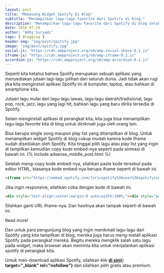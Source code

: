 ```yaml
---
layout: post
title: "Memasang Widget Spotify Di Blog"
subtitle: "Menampilkan lagu-lagu favorite dari Spotify di blog."
description: "Menampilkan lagu-lagu favorite dari Spotify di blog untuk dinikmati juga oleh orang lain."
date: 2016-07-29
author: "Adhy Suryadi"
tags: [ Blogging ]
header-img: "img/post/spitify.jpg"
image: "img/post/spitify.jpg"
social-js: "https://cdn.ampproject.org/v0/amp-social-share-0.1.js"
iframe-js: "https://cdn.ampproject.org/v0/amp-iframe-0.1.js"
accordion-js: "https://cdn.ampproject.org/v0/amp-accordion-0.1.js"
---
```


Seperti kita ketahui bahwa Spotify merupakan sebuah aplikasi yang menyediakan jutaan lagi-lagu pilihan dari seluruh dunia. Jadi tidak akan rugi jika kita menginstall aplikasi Spotify ini di komputer, laptop, atau bahkan di smartphone kita.

Jutaan lagu mulai dari lagu-lagu lawas, lagu-lagu daerah/tradisional, lagu pop, rock, jazz, lagu yang lagi hit, bahkan lagu yang baru dirilis tersedia di Spotify.

Selain menginstall aplikasi di perangkat kita, kita juga bisa menampilkan lagu-lagu favorite kita di blog untuk dinikmati juga oleh orang lain.

Bisa berupa single song maupun play list yang ditampilkan di blog. Untuk menampilkan widget Spotify di blog cukup mudah karena kode iframe sudah disediakan oleh Spotify. Kita tinggal pilih lagu atau play list yang ingin di tampilkan kemudian copy kode embed-nya seperti pada animasi di bawah ini.
{% include adsense_middle_post.html %}
<amp-img src="https://lh4.googleusercontent.com/-cvXF8u3FscI/V5stuIPs2dI/AAAAAAAAnWw/zsQWN8pPq9c_sePzBp7cJLmJHJttJRIjgCL0B/w750-h428-no/Animation.gif"
      width="750"
      height="428"
      layout="responsive"
      alt="an image"></amp-img>

Setelah meng-copy kode embed-nya, silahkan paste kode tersebut pada editor HTML, biasanya kode embed-nya berupa iframe seperti di bawah ini.

```html
<iframe src="https://embed.spotify.com/?uri=spotify%3Auser%3Aspotifyindonesia%3Aplaylist%3A0uyWN9oNJcc81mymCfNKP4" width="300" height="380" frameborder="0" allowtransparency="true"></iframe>
```

Jika ingin responsive, silahkan coba dengan kode di bawah ini.

```html
<div style="text-align:center;margin:0 auto;width:100%;"><div style="position:relative;padding-bottom:56.25%;height:0;overflow:hidden;margin:0;"><iframe src="https://embed.spotify.com/?uri=spotify%3Auser%3Aspotifyindonesia%3Aplaylist%3A0uyWN9oNJcc81mymCfNKP4" style="border:0;position:absolute;top:0;left:0;width:100%;height:100%;" allowfullscreen></iframe></div></div>
```

Silahkan ganti URL iframe-nya. Dan hasilnya akan tampak seperti di bawah ini.

<amp-iframe width="750" height="421"
    sandbox="allow-scripts allow-same-origin"
    layout="responsive"
    frameborder="0"
    resizable="resizable"
    src="https://embed.spotify.com/?uri=spotify%3Auser%3Aspotifyindonesia%3Aplaylist%3A0uyWN9oNJcc81mymCfNKP4">
    <div overflow="overflow" tabindex="0" role="button" aria-label="Read more">Read more!</div>
</amp-iframe>

Dan untuk para pengunjung blog yang ingin menikmati lagu-lagu dari Spotify yang kita tampilkan di blog, mereka juga harus meng-install aplikasi Spotify pada perangkat mereka. Begitu mereka mengklik salah satu lagu pada widget, maka browser akan meminta kita untuk menjalankan aplikasi spotify di perangkat kita.

Untuk men-download aplikasi Spotify, silahkan klik **[di sini](https://www.spotify.com/ "download aplikasi Spotify"){: target="_blank" rel="nofollow"}** dan silahkan pilih gratis atau premium.

